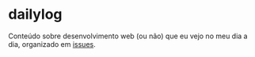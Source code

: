 # dailylog

Conteúdo sobre desenvolvimento web (ou não) que eu vejo no meu dia a dia, organizado em [issues](https://github.com/mvtenorio/dailylog/issues).
